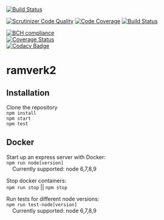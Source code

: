 
[![Build Status](https://travis-ci.org/Paikz/ramverk2.svg?branch=master)](https://travis-ci.org/Paikz/ramverk2)  

[![Scrutinizer Code Quality](https://scrutinizer-ci.com/g/Paikz/ramverk2/badges/quality-score.png?b=master)](https://scrutinizer-ci.com/g/Paikz/ramverk2/?branch=master)
[![Code Coverage](https://scrutinizer-ci.com/g/Paikz/ramverk2/badges/coverage.png?b=master)](https://scrutinizer-ci.com/g/Paikz/ramverk2/?branch=master)
[![Build Status](https://scrutinizer-ci.com/g/Paikz/ramverk2/badges/build.png?b=master)](https://scrutinizer-ci.com/g/Paikz/ramverk2/build-status/master)  

[![BCH compliance](https://bettercodehub.com/edge/badge/Paikz/ramverk2?branch=master)](https://bettercodehub.com/)  
[![Coverage Status](https://coveralls.io/repos/github/Paikz/ramverk2/badge.svg?branch=master)](https://coveralls.io/github/Paikz/ramverk2?branch=master)  
[![Codacy Badge](https://api.codacy.com/project/badge/Grade/a4711d80d75547cd9e3ca5176a44b1aa)](https://www.codacy.com/app/Paikz/ramverk2?utm_source=github.com&amp;utm_medium=referral&amp;utm_content=Paikz/ramverk2&amp;utm_campaign=Badge_Grade)  

# ramverk2

## Installation

Clone the repository  
`npm install`  
`npm start`  
`npm test`  

## Docker

Start up an express server with Docker:  
`npm run node[version]`  
&nbsp;&nbsp;&nbsp;&nbsp;Currently supported: node 6,7,8,9

Stop docker containers:  
`npm run stop` || `npm stop`  

Run tests for different node versions:  
`npm run test-node[version]`  
&nbsp;&nbsp;&nbsp;&nbsp;Currently supported: node 6,7,8,9
